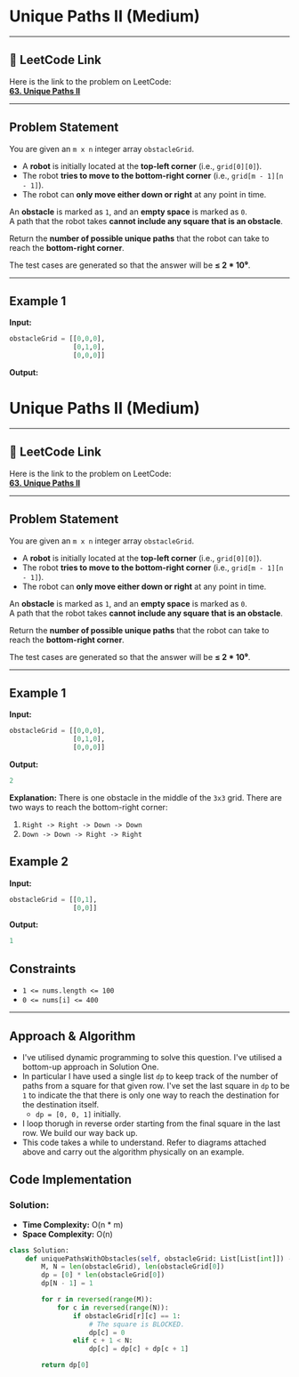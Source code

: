 # Unique Paths II (Medium)

---

## 🔗 LeetCode Link

Here is the link to the problem on LeetCode:  
[**63. Unique Paths II**](https://leetcode.com/problems/unique-paths-ii/)

---

## **Problem Statement**

You are given an `m x n` integer array `obstacleGrid`.  

- A **robot** is initially located at the **top-left corner** (i.e., `grid[0][0]`).
- The robot **tries to move to the bottom-right corner** (i.e., `grid[m - 1][n - 1]`).
- The robot can **only move either down or right** at any point in time.

An **obstacle** is marked as `1`, and an **empty space** is marked as `0`.  
A path that the robot takes **cannot include any square that is an obstacle**.

Return the **number of possible unique paths** that the robot can take to reach the **bottom-right corner**.

The test cases are generated so that the answer will be **≤ 2 * 10⁹**.

---

## **Example 1**

**Input:**
```python
obstacleGrid = [[0,0,0],
                [0,1,0],
                [0,0,0]]
```

**Output:**
# Unique Paths II (Medium)

---

## 🔗 LeetCode Link

Here is the link to the problem on LeetCode:  
[**63. Unique Paths II**](https://leetcode.com/problems/unique-paths-ii/)

---

## **Problem Statement**

You are given an `m x n` integer array `obstacleGrid`.  

- A **robot** is initially located at the **top-left corner** (i.e., `grid[0][0]`).
- The robot **tries to move to the bottom-right corner** (i.e., `grid[m - 1][n - 1]`).
- The robot can **only move either down or right** at any point in time.

An **obstacle** is marked as `1`, and an **empty space** is marked as `0`.  
A path that the robot takes **cannot include any square that is an obstacle**.

Return the **number of possible unique paths** that the robot can take to reach the **bottom-right corner**.

The test cases are generated so that the answer will be **≤ 2 * 10⁹**.

---

## **Example 1**

**Input:**
```python
obstacleGrid = [[0,0,0],
                [0,1,0],
                [0,0,0]]
```

**Output:**
```python
2
```

**Explanation:**
There is one obstacle in the middle of the `3x3` grid.
There are two ways to reach the bottom-right corner:

1. `Right -> Right -> Down -> Down`
2. `Down -> Down -> Right -> Right`

## **Example 2**

**Input:**
```python
obstacleGrid = [[0,1],
                [0,0]]
```

**Output:**
```python
1
```

## Constraints

- `1 <= nums.length <= 100`
- `0 <= nums[i] <= 400`

---

## Approach & Algorithm

- I've utilised dynamic programming to solve this question. I've utilised a bottom-up approach in Solution One.
- In particular I have used a single list `dp` to keep track of the number of paths from a square for that given row. I've set the last square in `dp` to be `1` to indicate the that there is only one way to reach the destination for the destination itself.
  - `dp = [0, 0, 1]` initially.
- I loop thorugh in reverse order starting from the final square in the last row. We build our way back up.
- This code takes a while to understand. Refer to diagrams attached above and carry out the algorithm physically on an example.

## Code Implementation

### Solution:

- **Time Complexity:** O(n * m)
- **Space Complexity:** O(n)

```python
class Solution:
    def uniquePathsWithObstacles(self, obstacleGrid: List[List[int]]) -> int:
        M, N = len(obstacleGrid), len(obstacleGrid[0])
        dp = [0] * len(obstacleGrid[0])
        dp[N - 1] = 1

        for r in reversed(range(M)):
            for c in reversed(range(N)):
                if obstacleGrid[r][c] == 1:
                    # The square is BLOCKED.
                    dp[c] = 0
                elif c + 1 < N:
                    dp[c] = dp[c] + dp[c + 1]

        return dp[0]
```